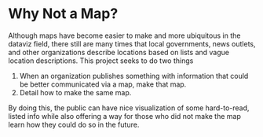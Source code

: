 # Why Not a Map?
Although maps have become easier to make and more ubiquitous in the dataviz field, there still are many times that local governments, news outlets, and other organizations describe locations based on lists and vague location descriptions. This project seeks to do two things

1. When an organization publishes something with information that could be better communicated via a map, make that map.
2. Detail how to make the same map.

By doing this, the public can have nice visualization of some hard-to-read, listed info while also offering a way for those who did not make the map learn how they could do so in the future.

